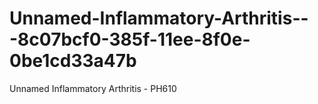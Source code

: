 # Unnamed-Inflammatory-Arthritis---8c07bcf0-385f-11ee-8f0e-0be1cd33a47b
Unnamed Inflammatory Arthritis - PH610

